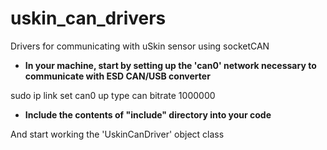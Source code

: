 # uskin_can_drivers
Drivers for communicating with uSkin sensor using socketCAN

- **In your machine, start by setting up the 'can0' network necessary to communicate with ESD CAN/USB converter**

sudo ip link set can0 up type can bitrate 1000000

- **Include the contents of "include" directory into your code**

And start working the 'UskinCanDriver' object class
